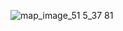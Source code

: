 ![map_image_51 5_37 81](https://github.com/Gena5566/Skrin_map_to_img/assets/129315203/356eff45-7bd8-4b38-88a5-d20b98902cdb)
